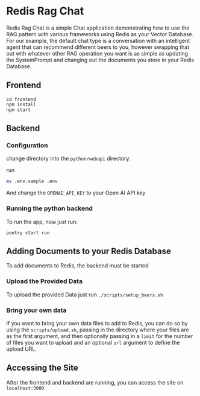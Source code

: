 # Redis Rag Chat

Redis Rag Chat is a simple Chat application demonstrating how to use the RAG pattern with various frameworks using Redis as your Vector Database.
For our example, the default chat type is a conversation with an intelligent agent that can recommend different beers to you, however
swapping that out with whatever other RAG operation you want is as simple as updating the SystemPrompt and changing out the documents you
store in your Redis Database.

## Frontend

```
cd frontend
npm install
npm start
```

## Backend

### Configuration

change directory into the `python/webapi` directory.

run 

```sh
mv .env.sample .env
```

And change the `OPENAI_API_KEY` to your Open AI API key

### Running the python backend

To run the app, now just run:

```
poetry start run
```

## Adding Documents to your Redis Database

To add documents to Redis, the backend must be started

### Upload the Provided Data

To upload the provided Data just run `./scripts/setup_beers.sh`

### Bring your own data

If you want to bring your own data files to add to Redis, you can do so by using the `scripts/upload.sh`, 
passing in the directory where your files are as the first argument, and then optionally passing in a `limit` for the number of files you want 
to upload and an optional `url` argument to define the upload URL.

## Accessing the Site

After the frontend and backend are running, you can access the site on `localhost:3000`